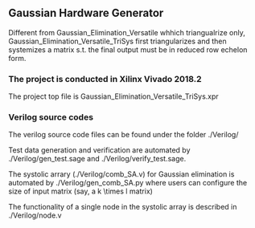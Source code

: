 ## Gaussian Hardware Generator
Different from Gaussian_Elimination_Versatile whhich triangualrize only, Gaussian_Elimination_Versatile_TriSys first triangularizes and then systemizes a matrix s.t. the final output must be in reduced row echelon form.

### The project is conducted in Xilinx Vivado 2018.2
The project top file is Gaussian_Elimination_Versatile_TriSys.xpr


### Verilog source codes
The verilog source code files can be found under the folder ./Verilog/

Test data generation and verification are automated by ./Verilog/gen_test.sage and ./Verilog/verify_test.sage.

The systolic arrary (./Verilog/comb_SA.v) for Gaussian elimination is automated by ./Verilog/gen_comb_SA.py where users can configure the size of input matrix (say, a k \times l matrix)

The functionality of a single node in the systolic array is described in ./Verilog/node.v
